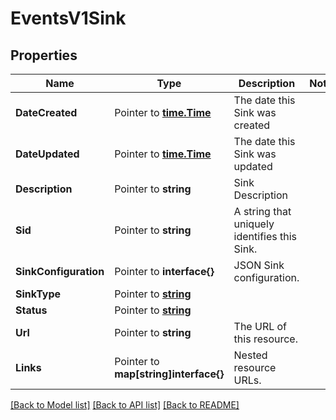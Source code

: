 # EventsV1Sink

## Properties

Name | Type | Description | Notes
------------ | ------------- | ------------- | -------------
**DateCreated** | Pointer to [**time.Time**](time.Time.md) | The date this Sink was created |
**DateUpdated** | Pointer to [**time.Time**](time.Time.md) | The date this Sink was updated |
**Description** | Pointer to **string** | Sink Description |
**Sid** | Pointer to **string** | A string that uniquely identifies this Sink. |
**SinkConfiguration** | Pointer to **interface{}** | JSON Sink configuration. |
**SinkType** | Pointer to [**string**](SinkEnumSinkType.md) |  |
**Status** | Pointer to [**string**](SinkEnumStatus.md) |  |
**Url** | Pointer to **string** | The URL of this resource. |
**Links** | Pointer to **map[string]interface{}** | Nested resource URLs. |

[[Back to Model list]](../README.md#documentation-for-models) [[Back to API list]](../README.md#documentation-for-api-endpoints) [[Back to README]](../README.md)


